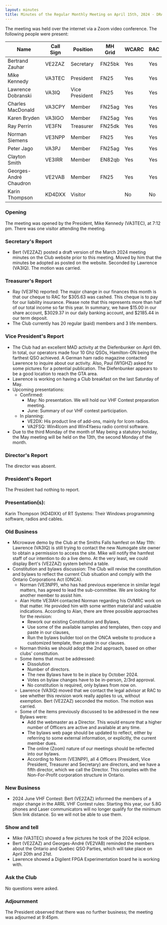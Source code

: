 ```yaml
---
layout: minutes
title: Minutes of the Regular Monthly Meeting on April 15th, 2024 - DRAFT
---
```

The meeting was held over the internet via a Zoom video conference.
The following people were present:

| Name                   | Call Sign  | Position         | MH Grid | WCARC | RAC |
|------------------------|------------|------------------|---------|-------|-----|
| Bertrand Zauhar        | VE2ZAZ     | Secretary        | FN25bk  | Yes   | Yes |
| Mike Kennedy           | VA3TEC     | President        | FN25    | Yes   | Yes |
| Lawrence Dobranski     | VA3IQ      | Vice President   | FN25    | Yes   | Yes |
| Charles MacDonald      | VA3CPY     | Member           | FN25ag  | Yes   | Yes |
| Karen Bryden           | VA3IGO     | Member           | FN25ag  | Yes   | Yes |
| Ray Perrin             | VE3FN      | Treasurer        | FN25dk  | Yes   | Yes |
| Norman Siemens         | VE3NPP     | Member           | FN25    | Yes   | Yes |
| Peter Jago             | VA3PJ      | Member           | FN25ag  | Yes   | Yes |
| Clayton Smith          | VE3IRR     | Member           | EN82qb  | Yes   | Yes |
| Georges-André Chaudron | VE2VAB     | Member           | FN25    | Yes   | Yes |
| Karin Thompson         | KD4DXX     | Visitor          |         | No    | No  |


### Opening
The meeting was opened by the President, Mike Kennedy (VA3TEC), at 7:12 pm.
There was one visitor attending the meeting.

### Secretary's Report
- Bert (VE2ZAZ) posted a draft version of the March 2024 meeting minutes on the Club website prior to this meeting. Moved by him that the minutes be adopted as posted on the website. Seconded by Lawrence (VA3IQ). The motion was carried.

### Treasurer's Report
- Ray (VE3FN) reported: The major change in our finances this month is that our cheque to RAC for $305.63 was cashed.  This cheque is to pay for our liability insurance.  Please note that this represents more than half of our total income so far this year. In summary, we have $15.00 in our share account, $3029.37 in our daily banking account, and $2185.44 in our term deposit.
- The Club currently has 20 regular (paid) members and 3 life members.

### Vice President's Report
- The Club had an excellent MAD activity at the Diefenbunker on April 6th. In total, our operators made four 10 Ghz QSOs, Hamilton-ON being the farthest QSO achieved. A German ham radio magazine contacted Lawrence to inquire about our activity. Also, Paul (W1GHZ) asked for some pictures for a potential publication. The Diefenbunker appears to be a good location to reach the GTA area.
- Lawrence is working on having a Club breakfast on the last Saturday of May.
- Upcoming presentations:
  - Confirmed:
    - May: No presentation. We will hold our VHF Contest preparation meeting.
    - June: Summary of our VHF contest participation.
  - In planning:
    - VE2DX: His product line of add-ons, mainly for Icom radios.
    - VA2FSQ: Win4Icom and Win4Yaesu radio control software.
- Due to the third Monday of the month of May being a statutory holiday, the May meeting will be held on the 13th, the second Monday of the month.

### Director's Report
The director was absent.

### President's Report
The President had nothing to report.

### Presentation(s):
Karin Thompson (KD4DXX) of RT Systems: Their Windows programming software, radios and cables.

### Old Business
- Microwave demo by the Club at the Smiths Falls hamfest on May 11th: Lawrence (VA3IQ) is still trying to contact the new Numogate site owner to obtain a permission to access the site. Mike will notify the hamfest staff of our intention to do a live demo. At the very least, we could display Bert's (VE2ZAZ) system behind a table.
- Constitution and bylaws discussion: The Club will revise the constitution and bylaws to reflect the current Club situation and comply with the Ontario Corporations Act (ONCA).
  - Norman (VE3NPP), who has had previous experience in similar legal matters, has agreed to lead the sub-committee. We are looking for another member to assist him.
  - Alan Hotte VE3IAH contacted Norman regarding his OVMRC work on that matter. He provided him with some written material and valuable indications. According to Alan, there are three possible approaches for the revision:
    - Rework our existing Constitution and Bylaws,
    - Use some of the available samples and templates, then copy and paste in our clauses,
    - Run the bylaws builder tool on the ONCA website to produce a customized template, then paste in our clauses.
  - Norman thinks we should adopt the 2nd approach, based on other clubs' constitution.
  - Some items that must be addressed:
    - Dissolution
    - Number of directors.
    - The new Bylaws have to be in place by October 2024.
    - Votes on bylaw changes have to be in-person, 2/3rd approval.
    - No constitution is required, only bylaws from now on.
  - Lawrence (VA3IQ) moved that we contact the legal advisor at RAC to see whether this revision work really applies to us, without exemption. Bert (VE2ZAZ) seconded the motion. The motion was carried.
  - Some of the items previously discussed to be addressed in the new Bylaws were:
    - Add the webmaster as a Director. This would ensure that a higher number of Officers are active and available at any time.
    - The bylaws web page should be updated to reflect, either by referring to some external information, or explicitly, the current member dues.
    - The online (Zoom) nature of our meetings should be reflected into our bylaws.
    - According to Norm (VE3NPP), all 4 Officers (President, Vice President, Treasurer and Secretary) are directors, and we have a fifth director, which we call the Director. This complies with the Non-For-Profit corporation structure in Ontario.

### New Business
- 2024 June VHF Contest: Bert (VE2ZAZ) informed the members of a major change in the ARRL VHF Contest rules: Starting this year, our 5.8G phones and Laser communicators will no longer qualify for the minimum 5km link distance. So we will not be able to use them.

### Show and tell
- Mike (VA3TEC) showed a few pictures he took of the 2024 eclipse.
- Bert (VE2ZAZ) and Georges-André (VE2VAB) reminded the members about the Ontario and Quebec QSO Parties, which will take place on April 20th and 21st.
- Lawrence showed a Digilent FPGA Experimentation board he is working with.

### Ask the Club
No questions were asked.

### Adjournment
The President observed that there was no further business; the meeting was adjourned at 9:45pm.
